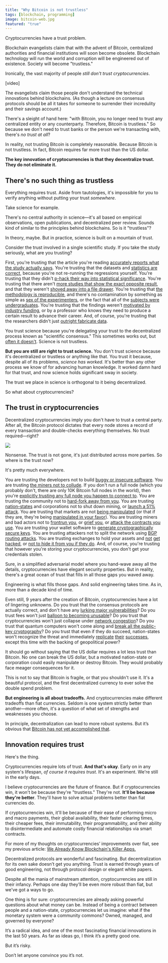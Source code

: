 ```yaml
---
title: "Why Bitcoin is not trustless"
tags: [blockchain, programming]
image: bitcoin-web.jpg
featured: "true"
---
```


Cryptocurrencies have a trust problem.

Blockchain evangelists claim that with the advent of Bitcoin, centralized authorities and financial institutions will soon become obsolete. Blockchain technology will run the world and corruption will be engineered out of existence. Society will become "trustless."

Ironically, the vast majority of people *still don't trust cryptocurrencies*.

<div class="ui embed" data-url="https://www.youtube.com/embed/IP5cP0x2jh8">[video]</div>

The evangelists claim those people don't understand the technical innovations behind blockchains. (As though a lecture on consensus protocols should be all it takes for someone to surrender their incredulity and their savings account.)

There's a sleight of hand here: "with Bitcoin, you no longer need to trust any centralized entity or any counterparty. Therefore, Bitcoin is trustless." So because we don't need to trust banks or the person we're transacting with, there's *no trust at all*?

In reality, not trusting Bitcoin is completely reasonable. Because Bitcoin is not trustless. In fact, Bitcoin requires far more trust than the US dollar.

**The key innovation of cryptocurrencies is that they decentralize trust. They do not eliminate it.**


## There's no such thing as trustless
Everything requires trust. Aside from tautologies, it's impossible for you to verify anything without putting your trust *somewhere*.

Take science for example.

There's no central authority in science—it's all based on empirical observations, open publications, and decentralized peer review. Sounds kind of similar to the principles behind blockchains. So is it "trustless"?

In theory, maybe. But in practice, science is built on a mountain of trust.

Consider the trust involved in a single scientific study. If you take the study seriously, what are you trusting?

First, you're trusting that the article you're reading [accurately reports what the study actually says](http://journals.plos.org/plosmedicine/article?id=10.1371/journal.pmed.1001308). You're trusting that the datasets and [statistics are correct](https://www.nature.com/articles/nn.2886), because you're not re-running the regressions yourself. You're trusting that they didn't [p-hack their way into statistical significance](https://en.wikipedia.org/wiki/Data_dredging). You're trusting that there aren't [more studies that show the exact opposite result](https://en.wikipedia.org/wiki/Meta-analysis), and that they weren't [shoved away into a file drawer](https://en.wikipedia.org/wiki/Publication_bias). You're trusting that [the methodology is reproducible](https://en.wikipedia.org/wiki/Replication_crisis), and there's no contamination by something as simple as [sex of the experimenters](https://www.nytimes.com/2014/04/29/science/for-lab-rats-a-male-scientist-effect.html), or the fact that all of the [subjects were undergraduates](http://www.jakebowers.org/ITVExperiments/Sears%201986.pdf). You're trusting that the findings weren't [motivated by industry funding](https://brooklynworks.brooklaw.edu/cgi/viewcontent.cgi?httpsredir=1&article=1262&context=jlp), or by a professor who knows they need to produce a certain result to advance their career. And, of course, you're trusting that the researchers didn't just [outright fabricate data](https://www.ncbi.nlm.nih.gov/pmc/articles/PMC2685008/).

You trust science because you're delegating your trust to the decentralized process known as "scientific consensus." This sometimes works out, but [often it doesn't](http://journals.plos.org/plosmedicine/article?id=10.1371/journal.pmed.0020124). Science is not trustless.

**But you are still are right to trust science.** You don't trust science because it's decentralized or trustless or anything like that. You trust it because, despite all of its problems, *science has worked*. It's better than any other process we know of for advancing human knowledge. It worked damn hard for that trust, and now science holds significant sway in society.

The trust we place in science is orthogonal to it being decentralized.

So what about cryptocurrencies?

## The trust in cryptocurrencies
Decentralized cryptocurrencies imply you don't have to trust a central party. After all, the Bitcoin protocol dictates that every node stores a record of every transaction and double-checks everything themselves. No trust required—right?

![](https://cdn-images-1.medium.com/max/800/1*L-DU3pUSD0QoMxqjPlJvBQ.png)

Nonsense. The trust is not gone, it's just distributed across more parties. So where is the trust now?

It's pretty much everywhere.

You are trusting the developers not to build [buggy or insecure software](https://bitcointechtalk.com/segwit2x-bugs-explained-8e0c286124bc). You are trusting [the miners not to collude](https://blog.acolyer.org/2017/12/07/be-selfish-and-avoid-dilemmas-fork-after-withholding-attacks-on-bitcoin/). If you don't run a full node (which you probably don't, there are only 10K Bitcoin full nodes in the world), then you're [explicitly trusting any full node you happen to connect to](https://en.bitcoin.it/wiki/Clearing_Up_Misconceptions_About_Full_Nodes#Myth:_There_is_no_incentive_to_run_nodes_so_the_network_relies_on_altruism). You are trusting the community not to [hard-fork away from you](https://en.wikipedia.org/wiki/Ethereum_Classic). You are trusting [nation-states](http://fortune.com/2017/09/15/china-shutting-down-beijing-bitcoin-cryptocurrency-exchanges/) and corporations not to shut down mining, or [launch a 51% attack](https://learncryptography.com/cryptocurrency/51-attack). You are trusting that markets are not [being manipulated](https://themerkle.com/who-is-spoofy/) (or that if they are, they're being [manipulated in your favor](https://www.bloomberg.com/news/articles/2017-12-08/the-bitcoin-whales-1-000-people-who-own-40-percent-of-the-market)). You are trusting miners and bad actors not to [frontrun you](https://www.reddit.com/r/ethtrader/comments/6ikbub/evidence_of_f2pool_front_running_transactions/?st=j46ps767&sh=5f201022), or [grief you](http://vitalik.ca/general/2017/07/16/triangle_of_harm.html), or [attack the contracts you use](https://medium.freecodecamp.org/a-hacker-stole-31m-of-ether-how-it-happened-and-what-it-means-for-ethereum-9e5dc29e33ce). You are trusting your wallet software to [generate cryptographically secure keys](https://www.theguardian.com/technology/2015/jun/01/bitcoin-app-critical-update-bug-crypto-breakdown). You are trusting attackers not to split the network using [BGP routing attacks](http://hackingdistributed.com/2017/05/01/bgp-attacks-on-btc/). You are trusting exchanges to hold your assets and [not](https://www.wired.com/2014/03/bitcoin-exchange/) [get](https://www.coindesk.com/cryptsy-bankruptcy-millions-bitcoin-stolen/) [hacked](https://en.wikipedia.org/wiki/Bitfinex_hack), or [not to hide it from you if they do](https://blockonomi.com/mt-gox-hack#The_Mt_Gox_hack). And, of course, you're trusting that however you're storing your cryptocurrencies, you don't get your credentials stolen.

Sure, in a simplified adversarial model where you hand-wave away all the details, cryptocurrencies have elegant security properties. But in reality, there's a great ocean of trust that fills in all those gaps you waved away.

Engineering is what fills those gaps. And solid engineering takes time. As in, more than a decade kind of time.

Even still, 9 years after the creation of Bitcoin, cryptocurrencies have a lot of lingering unknowns. Do you trust that the consensus protocols are actually correct, and don't have any [lurking major vulnerabilities](https://bitcoinmagazine.com/articles/bitcoin-network-shaken-by-blockchain-fork-1363144448/)? Do you trust fees won't just [balloon to becoming unusable](https://blockchain.info/charts/transaction-fees-usd)? Do you trust that cryptocurrencies won't just collapse under [network congestion](https://blockchain.info/unconfirmed-transactions)? Do you trust that quantum computers won't come along and [break all the public-key cryptography](https://medium.com/@hosseeb/this-is-not-entirely-correct-6f9a6304ea34)? Do you trust that even if they do succeed, nation-states won't recognize the threat and immediately [replicate](https://www.cnbc.com/2017/08/23/estonia-cryptocurrency-called-estcoin.html
) [their](https://techcrunch.com/2017/10/15/russia-may-soon-issue-its-own-official-blockchain-based-currency-the-cryptoruble/) [successes](https://www.bloomberg.com/news/articles/2016-11-16/singapore-working-on-interbank-payments-blockchain-with-r3-dbs), except this time with the backing of geopolitical power?

It should go without saying that the US dollar requires a lot less trust than Bitcoin. No one can break the US dollar, but a motivated nation-state or corporation could easily manipulate or destroy Bitcoin. They would probably face meager consequences for it.

This is not to say that Bitcoin is fragile, or that you shouldn't use it. It's a beautiful protocol, and the first decentralized currency to ever solve the double spend problem.

**But engineering is all about tradeoffs.** And cryptocurrencies make different tradeoffs than fiat currencies. Seldom is one system strictly better than another—more often, it's a question of what set of strengths and weaknesses you choose.

In principle, decentralization can lead to more robust systems. But it’s obvious that [Bitcoin has not yet accomplished that](https://news.earn.com/quantifying-decentralization-e39db233c28e).

## Innovation requires trust
Here's the thing.

Cryptocurrencies require lots of trust. **And that's okay**. Early on in any system's lifespan, *of course it requires trust*. It's an experiment. We're still in the early days.

I believe cryptocurrencies are the future of finance. But if cryptocurrencies win, it won't be because they're "trustless." They're not. **It'll be because they're better**. They'll have to solve actual problems better than fiat currencies do.

If cryptocurrencies win, it'll be because of their ease of performing micro and macro payments, their global availability, their faster clearing times, their cheaper fees, their immutability, their programmability, and their ability to disintermediate and automate costly financial relationships via smart contracts.

For more of my thoughts on cryptocurrencies’ improvements over fiat, see my previous article: [We Already Know Blockchain's Killer Apps.](https://haseebq.com/we-already-know-blockchains-killer-apps/)

Decentralized protocols are wonderful and fascinating. But decentralization for its own sake doesn’t get you anything. Trust is earned through years of good engineering, not through protocol design or elegant white papers.

Despite all the mania of mainstream attention, cryptocurrencies are still in their infancy. Perhaps one day they’ll be even more robust than fiat, but we've got a ways to go.

One thing is for sure: cryptocurrencies are already asking powerful questions about what money can be. Instead of being a contract between people and a nation-state, cryptocurrencies let us imagine: what if the monetary system were a community commons? Owned, managed, and governed by everyone?

It’s a radical idea, and one of the most fascinating financial innovations in the last 50 years. As far as ideas go, I think it’s a pretty good one.

But it’s risky.

Don’t let anyone convince you it’s not.
